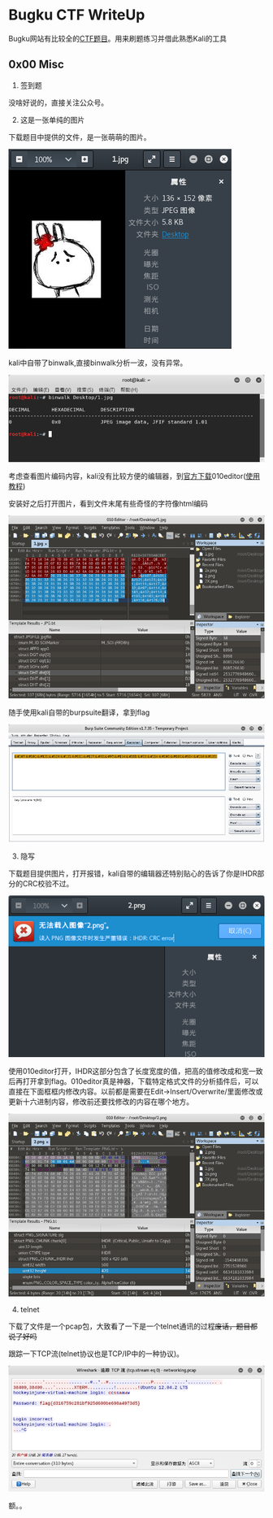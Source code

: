# Bugku CTF WriteUp

Bugku网站有比较全的[CTF题目](https://ctf.bugku.com/)。用来刷题练习并借此熟悉Kali的工具

## 0x00 Misc

1. 签到题

  没啥好说的，直接关注公众号。

2. 这是一张单纯的图片

  下载题目中提供的文件，是一张萌萌的图片。

  ![单纯的图片](../imgs/Bugku/Misc/gnome-shell-screenshot-W6U3XZ.png)

  kali中自带了binwalk,直接binwalk分析一波，没有异常。

  ![binwalk分析](../imgs/Bugku/Misc/gnome-shell-screenshot-IQO3XZ.png)

  考虑查看图片编码内容，kali没有比较方便的编辑器，到[官方下载](http://www.sweetscape.com/download/010editor/)010editor([使用教程](https://zhuanlan.zhihu.com/p/31195150))

  安装好之后打开图片，看到文件末尾有些奇怪的字符像html编码

  ![图片结尾处字符串](../imgs/Bugku/Misc/gnome-shell-screenshot-YWT0XZ.png)

  随手使用kali自带的burpsuite翻译，拿到flag

  ![burpsuite解码](../imgs/Bugku/Misc/gnome-shell-screenshot-VCLQXZ.png)  

3. 隐写

  下载题目提供图片，打开报错，kali自带的编辑器还特别贴心的告诉了你是IHDR部分的CRC校验不过。

  ![图片打开报错](../imgs/Bugku/Misc/gnome-shell-screenshot-FB1VXZ.png)    

  使用010editor打开，IHDR这部分包含了长度宽度的值，把高的值修改成和宽一致后再打开拿到flag。010editor真是神器，下载特定格式文件的分析插件后，可以直接在下面框框内修改内容。以前都是需要在Edit->Insert/Overwrite/里面修改或更新十六进制内容，修改前还要找修改的内容在哪个地方。

  ![修改长宽高](../imgs/Bugku/Misc/gnome-shell-screenshot-V3IQXZ.png)   

4. telnet

  下载了文件是一个pcap包，大致看了一下是一个telnet通讯的过程~~废话，题目都说了好吗~~

  跟踪一下TCP流(telnet协议也是TCP/IP中的一种协议)。

  ![跟踪TCP流](../imgs/Bugku/Misc/gnome-shell-screenshot-U5KPXZ.png)

  额。。   

